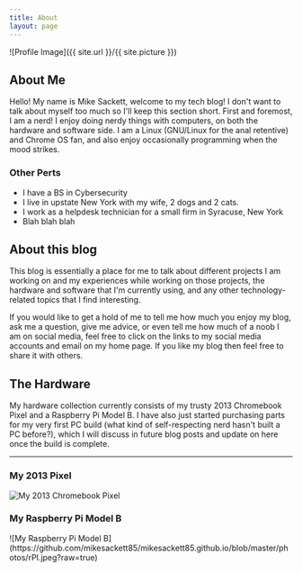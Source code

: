 ```yaml
---
title: About
layout: page
---
```


![Profile Image]({{ site.url }}/{{ site.picture }})


<h2>About Me</h2>

<p>Hello!  My name is Mike Sackett, welcome to my tech blog!  I don't want to talk about myself too much so I'll keep this section short.  First and foremost, I am a nerd! I enjoy doing nerdy things with computers, on both the hardware and software side.  I am a Linux (GNU/Linux for the anal retentive) and Chrome OS fan, and also enjoy occasionally programming when the mood strikes.</p>

<H3>Other Perts</H3> 

<ul>
<li>I have a BS in Cybersecurity</li>
<li>I live in upstate New York with my wife, 2 dogs and 2 cats.</li>
<li>I work as a helpdesk technician for a small firm in Syracuse, New York</li>
<li>Blah blah blah</li>
</ul>

<h2>About this blog</h2>

This blog is essentially a place for me to talk about different projects I am working on and my experiences while working on those projects, the hardware and software that I'm currently using, and any other technology-related topics that I find interesting. 

<p>If you would like to get a hold of me to tell me how much you enjoy my blog, ask me a question, give me advice, or even tell me how much of a noob I am on social media, feel free to click on the links to my social media accounts and email on my home page.  If you like my blog then feel free to share it with others.</p>

<h2>The Hardware</h2>

<p>My hardware collection currently consists of my trusty 2013 Chromebook Pixel and a Raspberry Pi Model B.  I have also just started purchasing parts for my very first PC build (what kind of self-respecting nerd hasn't built a PC before?), which I will discuss in future blog posts and update on here once the build is complete.</p>

---

<h3>My 2013 Pixel</h3>

![My 2013 Chromebook Pixel](https://github.com/mikesackett85/mikesackett85.github.io/blob/master/photos/Pixel.jpeg?raw=true)

<h3>My Raspberry Pi Model B</h3>
![My Raspberry Pi Model B](https://github.com/mikesackett85/mikesackett85.github.io/blob/master/photos/rPI.jpeg?raw=true)

